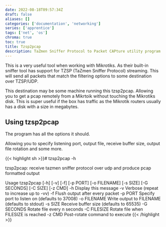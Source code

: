 ```yaml
---
date: 2022-08-18T09:57:34Z
draft: false
aliases: []
categories: ['documentation', 'networking']
series: ['apprentice']
tags: ['net', 'os']
chroma: true
toc: true
title: Tzsp2pcap
description: TaZmen Sniffer Protocol to Packet CAPture utility program.
---
```


This is a very useful tool when working with Mikrotiks.
As their built-in sniffer tool has support for TZSP (TaZmen Sniffer Protocol) streaming.
This will send all packets that match the filtering options to some destination over TZSP/UDP.

This destination may be some machine running this tzsp2pcap.
Allowing you to get a pcap remotely from a Mikrtoik without touching the Mikrotiks disk.
This is super useful if the box has traffic as the Mikrotik routers usually has a disk with a size in megabytes.

## Using tzsp2pcap
The program has all the options it should.

Allowing you to specify listening port, output file, receive buffer size, output file rotation and some more.

{{< highlight sh >}}# tzsp2pcap -h

tzsp2pcap: receive tazmen sniffer protocol over udp and
produce pcap formatted output

Usage tzsp2pcap [-h] [-v] [-f] [-p PORT] [-o FILENAME] [-s SIZE] [-G SECONDS] [-C SIZE] [-z CMD]
	-h           Display this message
	-v           Verbose (repeat to increase up to -vv)
	-f           Flush output after every packet
	-p PORT      Specify port to listen on  (defaults to 37008)
	-o FILENAME  Write output to FILENAME   (defaults to stdout)
	-s SIZE      Receive buffer size        (defaults to 65535)
	-G SECONDS   Rotate file every n seconds
	-C FILESIZE  Rotate file when FILESIZE is reached
	-z CMD       Post-rotate command to execute
{{< /highlight >}}
